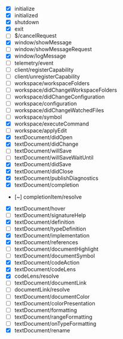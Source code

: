 - [x] initialize
- [x] initialized
- [x] shutdown
- [x] exit
- [ ] $/cancelRequest
- [x] window/showMessage
- [ ] window/showMessageRequest
- [x] window/logMessage
- [ ] telemetry/event
- [ ] client/registerCapability
- [ ] client/unregisterCapability
- [ ] workspace/workspaceFolders
- [ ] workspace/didChangeWorkspaceFolders
- [ ] workspace/didChangeConfiguration
- [ ] workspace/configuration
- [ ] workspace/didChangeWatchedFiles
- [ ] workspace/symbol
- [x] workspace/executeCommand
- [ ] workspace/applyEdit
- [x] textDocument/didOpen
- [x] textDocument/didChange
- [ ] textDocument/willSave
- [ ] textDocument/willSaveWaitUntil
- [x] textDocument/didSave
- [x] textDocument/didClose
- [x] textDocument/publishDiagnostics
- [x] textDocument/completion
- [~] completionItem/resolve
- [x] textDocument/hover
- [ ] textDocument/signatureHelp
- [x] textDocument/definition
- [ ] textDocument/typeDefinition
- [x] textDocument/implementation
- [x] textDocument/references
- [ ] textDocument/documentHighlight
- [ ] textDocument/documentSymbol
- [x] textDocument/codeAction
- [x] textDocument/codeLens
- [x] codeLens/resolve
- [ ] textDocument/documentLink
- [ ] documentLink/resolve
- [ ] textDocument/documentColor
- [ ] textDocument/colorPresentation
- [ ] textDocument/formatting
- [ ] textDocument/rangeFormatting
- [ ] textDocument/onTypeFormatting
- [x] textDocument/rename
